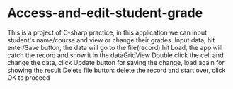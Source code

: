 # Access-and-edit-student-grade
This is a project of C-sharp practice, in this application we can input student's name/course and view or change their grades.
Input data, hit enter/Save button, the data will go to the file(record)
hit Load, the app will catch the record and show it in the dataGridView 
Double click the cell and change the data, click Update button for saving the change, load again for showing the result 
Delete file button: delete the record and start over, click OK to proceed 
